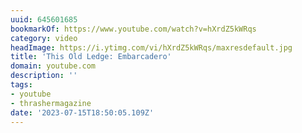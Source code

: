 ```yaml
---
uuid: 645601685
bookmarkOf: https://www.youtube.com/watch?v=hXrdZ5kWRqs
category: video
headImage: https://i.ytimg.com/vi/hXrdZ5kWRqs/maxresdefault.jpg
title: 'This Old Ledge: Embarcadero'
domain: youtube.com
description: ''
tags:
- youtube
- thrashermagazine
date: '2023-07-15T18:50:05.109Z'
---
```



